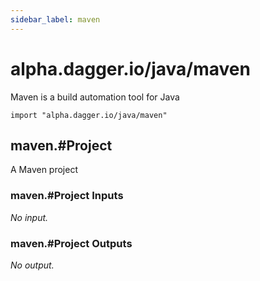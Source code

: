 ```yaml
---
sidebar_label: maven
---
```


# alpha.dagger.io/java/maven

Maven is a build automation tool for Java

```cue
import "alpha.dagger.io/java/maven"
```

## maven.#Project

A Maven project

### maven.#Project Inputs

_No input._

### maven.#Project Outputs

_No output._
